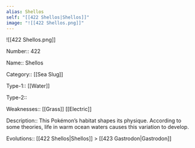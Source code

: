 ```yaml
---
alias: Shellos
self: "[[422 Shellos|Shellos]]"
image: "![[422 Shellos.png]]"
---
```


![[422 Shellos.png]]


Number:: 422

Name:: Shellos

Category:: [[Sea Slug]]

Type-1:: [[Water]]

Type-2:: 

Weaknesses:: [[Grass]] [[Electric]]

Description:: This Pokémon’s habitat shapes its physique. According to some theories, life in warm ocean waters causes this variation to develop.

Evolutions:: [[422 Shellos|Shellos]] > [[423 Gastrodon|Gastrodon]]
